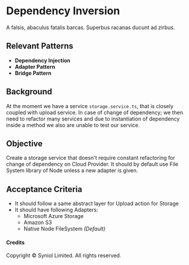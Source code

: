 # Dependency Inversion
A falsis, abaculus fatalis barcas. Superbus racanas ducunt ad zirbus.


## Relevant Patterns
 * __Dependency Injection__
 * __Adapter Pattern__
 * __Bridge Pattern__


## Background
At the moment we have a service `storage.service.ts`, that is closely 
coupled with upload service. In case of change of dependency; we then 
need to refactor many services and due to instantiation of dependency 
inside a method we also are unable to test our service.


## Objective
Create a storage service that doesn't require constant refactoring 
for change of dependency on Cloud Provider. It should by default use 
File System library of Node unless a new adapter is given.


## Acceptance Criteria
 * It should follow a same abstract layer for Upload action for Storage
 * It should have following Adapters:
    * Microsoft Azure Storage
    * Amazon S3
    * Native Node FileSystem _(Default)_


#### Credits
Copyright &copy; Syniol Limited. All rights reserved.
